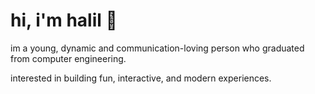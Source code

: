 # hi, i'm halil :wave:

im a young, dynamic and communication-loving person who graduated from computer engineering.

interested in building fun, interactive, and modern experiences.
